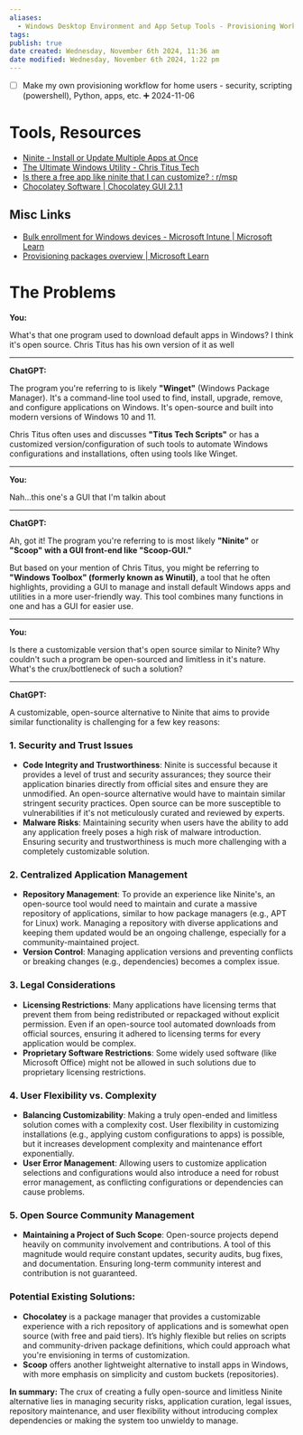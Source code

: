 ```yaml
---
aliases:
  - Windows Desktop Environment and App Setup Tools - Provisioning Workstations
tags: 
publish: true
date created: Wednesday, November 6th 2024, 11:36 am
date modified: Wednesday, November 6th 2024, 1:22 pm
---
```


- [ ] Make my own provisioning workflow for home users - security, scripting (powershell), Python, apps, etc. ➕ 2024-11-06

# Tools, Resources

- [Ninite - Install or Update Multiple Apps at Once](https://ninite.com/)
- [The Ultimate Windows Utility - Chris Titus Tech](https://christitus.com/windows-tool/)
- [Is there a free app like ninite that I can customize? : r/msp](https://www.reddit.com/r/msp/comments/tc7ruz/is_there_a_free_app_like_ninite_that_i_can/?rdt=37358)
- [Chocolatey Software | Chocolatey GUI 2.1.1](https://community.chocolatey.org/packages/chocolateygui) 

## Misc Links

- [Bulk enrollment for Windows devices - Microsoft Intune | Microsoft Learn](https://learn.microsoft.com/en-us/mem/intune/enrollment/windows-bulk-enroll)
- [Provisioning packages overview | Microsoft Learn](https://learn.microsoft.com/en-us/windows/configuration/provisioning-packages/provisioning-packages)

# The Problems

**You:**

What's that one program used to download default apps in Windows?
I think it's open source.   Chris Titus has his own version of it as well


* * *

**ChatGPT:**

The program you're referring to is likely **"Winget"** (Windows Package Manager). It's a command-line tool used to find, install, upgrade, remove, and configure applications on Windows. It's open-source and built into modern versions of Windows 10 and 11.

Chris Titus often uses and discusses **"Titus Tech Scripts"** or has a customized version/configuration of such tools to automate Windows configurations and installations, often using tools like Winget.

* * *

**You:**

Nah...this one's a GUI that I'm talkin about


* * *

**ChatGPT:**

Ah, got it! The program you're referring to is most likely **"Ninite"** or **"Scoop" with a GUI front-end like "Scoop-GUI."**

But based on your mention of Chris Titus, you might be referring to **"Windows Toolbox" (formerly known as Winutil)**, a tool that he often highlights, providing a GUI to manage and install default Windows apps and utilities in a more user-friendly way. This tool combines many functions in one and has a GUI for easier use.

* * *

**You:**

Is there a customizable version that's open source similar to Ninite?  Why couldn't such a program be open-sourced and limitless in it's nature.  What's the crux/bottleneck of such a solution?




* * *

**ChatGPT:**

A customizable, open-source alternative to Ninite that aims to provide similar functionality is challenging for a few key reasons:

### 1. **Security and Trust Issues**

- **Code Integrity and Trustworthiness**: Ninite is successful because it provides a level of trust and security assurances; they source their application binaries directly from official sites and ensure they are unmodified. An open-source alternative would have to maintain similar stringent security practices. Open source can be more susceptible to vulnerabilities if it's not meticulously curated and reviewed by experts.
- **Malware Risks**: Maintaining security when users have the ability to add any application freely poses a high risk of malware introduction. Ensuring security and trustworthiness is much more challenging with a completely customizable solution.

### 2. **Centralized Application Management**

- **Repository Management**: To provide an experience like Ninite's, an open-source tool would need to maintain and curate a massive repository of applications, similar to how package managers (e.g., APT for Linux) work. Managing a repository with diverse applications and keeping them updated would be an ongoing challenge, especially for a community-maintained project.
- **Version Control**: Managing application versions and preventing conflicts or breaking changes (e.g., dependencies) becomes a complex issue.

### 3. **Legal Considerations**

- **Licensing Restrictions**: Many applications have licensing terms that prevent them from being redistributed or repackaged without explicit permission. Even if an open-source tool automated downloads from official sources, ensuring it adhered to licensing terms for every application would be complex.
- **Proprietary Software Restrictions**: Some widely used software (like Microsoft Office) might not be allowed in such solutions due to proprietary licensing restrictions.

### 4. **User Flexibility vs. Complexity**

- **Balancing Customizability**: Making a truly open-ended and limitless solution comes with a complexity cost. User flexibility in customizing installations (e.g., applying custom configurations to apps) is possible, but it increases development complexity and maintenance effort exponentially.
- **User Error Management**: Allowing users to customize application selections and configurations would also introduce a need for robust error management, as conflicting configurations or dependencies can cause problems.

### 5. **Open Source Community Management**

- **Maintaining a Project of Such Scope**: Open-source projects depend heavily on community involvement and contributions. A tool of this magnitude would require constant updates, security audits, bug fixes, and documentation. Ensuring long-term community interest and contribution is not guaranteed.

### Potential Existing Solutions:

- **Chocolatey** is a package manager that provides a customizable experience with a rich repository of applications and is somewhat open source (with free and paid tiers). It’s highly flexible but relies on scripts and community-driven package definitions, which could approach what you're envisioning in terms of customization.
- **Scoop** offers another lightweight alternative to install apps in Windows, with more emphasis on simplicity and custom buckets (repositories).

**In summary:** The crux of creating a fully open-source and limitless Ninite alternative lies in managing security risks, application curation, legal issues, repository maintenance, and user flexibility without introducing complex dependencies or making the system too unwieldy to manage.